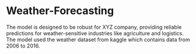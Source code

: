 # Weather-Forecasting
The model is designed to be robust for XYZ company, providing reliable predictions for weather-sensitive industries like agriculture and logistics. The model used the weather dataset from kaggle which contains data from 2006 to 2016. 
